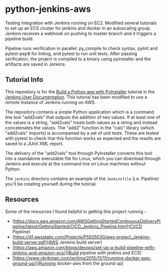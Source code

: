 # python-jenkins-aws

Testing integration with Jenkins running on EC2.  Modified several tutorials to set up an ECS cluster for jenkins and docker in an autoscaling group.  Jenkins receives a webhook on pushing to master branch and it triggers a pipeline build.  

Pipeline runs verification in parallel:  py_compile to check syntax, pylint and pytest-pep8 for linting, and pytest to run unit tests.  After passing verification, the project is compiled to a binary using pyinstaller and the artifacts are saved in Jenkins.  

## Tutorial Info 
This repository is for the
[Build a Python app with PyInstaller](https://jenkins.io/doc/tutorials/build-a-python-app-with-pyinstaller/)
tutorial in the [Jenkins User Documentation](https://jenkins.io/doc/).  This tutorial has been modified to use a remote instance of Jenkins running on AWS. 

The repository contains a simple Python application which is a command line tool "add2vals" that outputs the addition of two values. If at least one of the
values is a string, "add2vals" treats both values as a string and instead
concatenates the values. The "add2" function in the "calc" library (which
"add2vals" imports) is accompanied by a set of unit tests. These are tested with pytest to check that this function works as expected and the results are saved
to a JUnit XML report.

The delivery of the "add2vals" tool through PyInstaller converts this tool into
a standalone executable file for Linux, which you can download through Jenkins
and execute at the command line on Linux machines without Python.

The `jenkins` directory contains an example of the `Jenkinsfile` (i.e. Pipeline)
you'll be creating yourself during the tutorial.

## Resources
Some of the resources I found helpful in getting this project running - 
- [https://docs.aws.amazon.com/AWSGettingStartedContinuousDeliveryPipeline/latest/GettingStarted/CICD_Jenkins_Pipeline.html](CI/CD Pipeline)
- [https://d1.awsstatic.com/Projects/P5505030/aws-project_Jenkins-build-server.pdf](AWS Jenkins build server) 
- [https://aws.amazon.com/blogs/devops/set-up-a-build-pipeline-with-jenkins-and-amazon-ecs/](Build pipeline with jenkins and ECS)
- [https://www.ybrikman.com/writing/2015/11/11/running-docker-aws-ground-up/](Running docker-aws from the ground up) 
